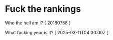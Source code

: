 # Fuck the rankings

Who the hell am I?
{ 20180758 }

What fucking year is it?
[ 2025-03-11T04:30:00Z ]
